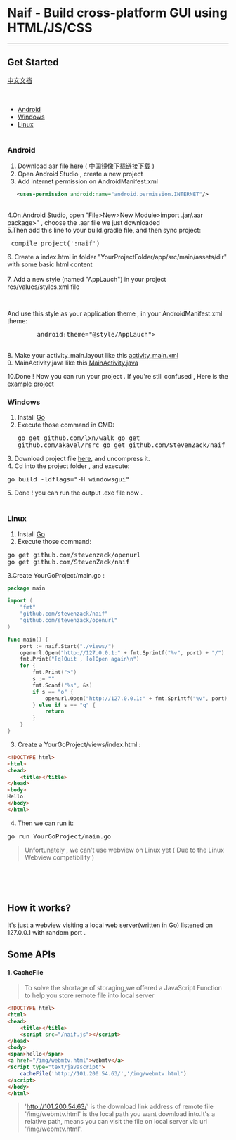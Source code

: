# Naif - Build cross-platform GUI using HTML/JS/CSS
***
## Get Started
<a href="https://github.com/StevenZack/naif/blob/master/README-zh.md">中文文档</a><br><br><br>
- <a href="#android">Android</a>
- <a href="#windows">Windows</a>
- <a href="#linux">Linux</a>
<br><br>
### <a name="android">Android</a>

 1. Download aar file <a href="https://github.com/StevenZack/naif/releases/download/latest/naif-android.aar">here</a> ( 中国镜像下载链接<a href="https://github.com/StevenZack/naif/releases/download/latest/naif-android.aar">下载</a> )<br>
 2. Open Android Studio , create a new project<br>
 3. Add internet permission on AndroidManifest.xml
 ```xml
    <uses-permission android:name="android.permission.INTERNET"/>
```
<br>
4.On Android Studio, open "File>New>New Module>import .jar/.aar package>" ,  choose the .aar file we just downloaded  <br>
5.Then add this line to your build.gradle file, and then sync project:
<pre> compile project(':naif')</pre>
 6. Create a index.html in folder "YourProjectFolder/app/src/main/assets/dir"  with some basic html content<br>
<br>
 7. Add a new style (named "AppLauch") in your project res/values/styles.xml file
<pre>
    <style name="AppLauch">
        <item name="android:windowBackground">@mipmap/ic_launcher</item>
    </style>
</pre>
And use this style as your application theme ,  in your AndroidManifest.xml theme:<br>
<pre>
        android:theme="@style/AppLauch">
</pre>
<br>
 8. Make your activity_main.layout like this <a href="https://github.com/StevenZack/naif-android-example/blob/master/app/src/main/res/layout/activity_main.xml" target="_blank">activity_main.xml</a><br>
 9. MainActivity.java like this <a href="https://github.com/StevenZack/naif-android-example/blob/master/app/src/main/java/io/github/naife/stevenzack/myapplication/MainActivity.java" target="_blank">MainActivity.java</a>
<br>

10.Done ! Now you can run your project . If you're still confused , Here is the <a href="https://github.com/StevenZack/naif-android-example">example project</a><br>

### <a name="windows">Windows</a>
1. Install <a href="http://golang.org/">Go</a>
2. Execute those command in CMD:<pre>go get github.com/lxn/walk
go get github.com/akavel/rsrc
go get github.com/StevenZack/naif
</pre>
3. Download project file <a href="https://github.com/StevenZack/naif/releases/download/latest/Naif-Windows-x86.7z">here</a>, and uncompress it.<br>
4. Cd into the project folder , and execute:<pre>go build -ldflags="-H windowsgui"</pre>
5. Done ! you can run the output .exe file now .
<br><br>

### <a name="linux">Linux</a>

1. Install <a href="http://golang.org/">Go</a>
2. Execute those command:
<pre>go get github.com/stevenzack/openurl
go get github.com/StevenZack/naif
</pre>
3.Create YourGoProject/main.go :
```go
package main

import (
	"fmt"
	"github.com/stevenzack/naif"
	"github.com/stevenzack/openurl"
)

func main() {
	port := naif.Start("./views/")
	openurl.Open("http://127.0.0.1:" + fmt.Sprintf("%v", port) + "/")
	fmt.Print("[q]Quit , [o]Open again\n")
	for {
		fmt.Print(">")
		s := ""
		fmt.Scanf("%s", &s)
		if s == "o" {
			openurl.Open("http://127.0.0.1:" + fmt.Sprintf("%v", port) + "/")
		} else if s == "q" {
			return
		}
	}
}
```
3. Create a YourGoProject/views/index.html :
```html
<!DOCTYPE html>
<html>
<head>
	<title></title>
</head>
<body>
Hello
</body>
</html>
```
4. Then we can run it:
<pre>
go run YourGoProject/main.go
</pre>
> Unfortunately , we can't use webview on Linux yet ( Due to the Linux Webview compatibility )


<br><br><br>
## How it works?
It's just a webview visiting a local web server(written in Go) listened on 127.0.0.1 with random port .

## Some APIs
#### 1. CacheFile 
> To solve the shortage of storaging,we offered a JavaScript Function to help you store remote file into local server
``` html
<!DOCTYPE html>
<html>
<head>
	<title></title>
	<script src="/naif.js"></script>
</head>
<body>
<span>hello</span>
<a href="/img/webmtv.html">webmtv</a>
<script type="text/javascript">
	cacheFile('http://101.200.54.63/','/img/webmtv.html')
</script>
</body>
</html>
```
> 'http://101.200.54.63/' is the download link address of remote file<br>
'/img/webmtv.html' is the local path you want download into.It's a relative path, means you can visit the file on local server via url '/img/webmtv.html'.<br>
